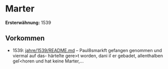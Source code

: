 # Marter

**Ersterwähnung:** 1539

## Vorkommen
- 1539: [jahre/1539/README.md](../jahre/1539/README.md) – Paul8smarkft gefangen genommen und viermal auf das-
härteſte gere>t worden, dani iſ er gebadet, allenthalben
geſ<horen und hat keine Marter,...
